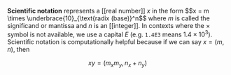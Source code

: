 **Scientific notation** represents a [[real number]] $x$ in the form $$x = m \times \underbrace{10}\_{\text{radix (base)}^n$$ where $m$ is called the significand or mantissa and $n$ is an [[integer]]. In contexts where the $\times$ symbol is not available, we use a capital _E_ (e.g. `1.4E3` means $1.4 \times 10^3$). Scientific notation is computationally helpful because if we can say $x=(m,n)$, then

$$
xy = (m_x m_y, n_x+n_y)
$$